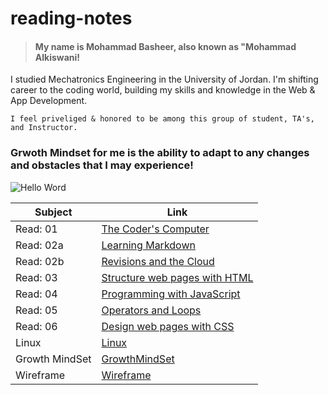 # reading-notes

>#### My name is Mohammad Basheer, also known as "Mohammad Alkiswani!
 I studied Mechatronics Engineering in the University of Jordan. I'm shifting career to the coding world, building my skills and knowledge in the Web & App Development.
    
    I feel priveliged & honored to be among this group of student, TA's, and Instructor.

### Grwoth Mindset for me is the ability to adapt to any changes and obstacles that I may experience!

![Hello Word](https://lauruscollege.edu/wp-content/uploads/2020/03/LaurusCollegGrowthMindsetFeatureImagev01-1024x614.jpg)

| Subject    |  Link|
| ---------  | ------ | 
| Read: 01 | [The Coder's Computer](https://basheer-mt.github.io/reading-notes/Read01) |
| Read: 02a | [Learning Markdown](https://basheer-mt.github.io/reading-notes/Read02a)| 
| Read: 02b | [Revisions and the Cloud](https://basheer-mt.github.io/reading-notes/Read02b)|
| Read: 03 | [Structure web pages with HTML](https://basheer-mt.github.io/reading-notes/Read03) |
| Read: 04 | [Programming with JavaScript](https://basheer-mt.github.io/reading-notes/Read04) |
| Read: 05 | [Operators and Loops](https://basheer-mt.github.io/reading-notes/Read05)|
| Read: 06 | [Design web pages with CSS](https://basheer-mt.github.io/reading-notes/Read06) |
| Linux | [Linux](https://basheer-mt.github.io/reading-notes/linux)|
| Growth MindSet | [GrowthMindSet](https://basheer-mt.github.io/reading-notes/GrowthMind)|
| Wireframe | [Wireframe](https://basheer-mt.github.io/wireframe/)|
